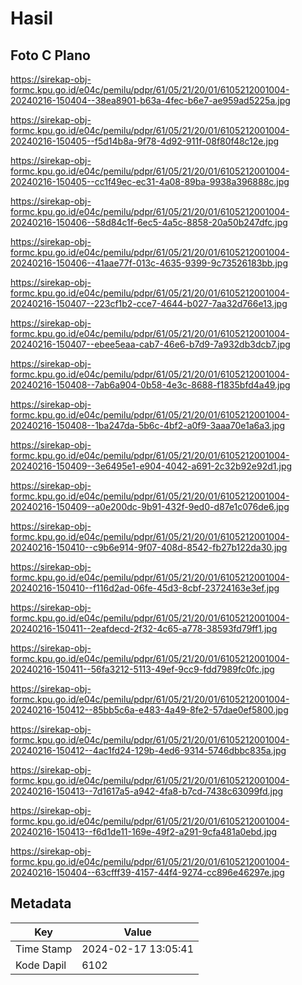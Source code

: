 # Hasil

## Foto C Plano

https://sirekap-obj-formc.kpu.go.id/e04c/pemilu/pdpr/61/05/21/20/01/6105212001004-20240216-150404--38ea8901-b63a-4fec-b6e7-ae959ad5225a.jpg

https://sirekap-obj-formc.kpu.go.id/e04c/pemilu/pdpr/61/05/21/20/01/6105212001004-20240216-150405--f5d14b8a-9f78-4d92-911f-08f80f48c12e.jpg

https://sirekap-obj-formc.kpu.go.id/e04c/pemilu/pdpr/61/05/21/20/01/6105212001004-20240216-150405--cc1f49ec-ec31-4a08-89ba-9938a396888c.jpg

https://sirekap-obj-formc.kpu.go.id/e04c/pemilu/pdpr/61/05/21/20/01/6105212001004-20240216-150406--58d84c1f-6ec5-4a5c-8858-20a50b247dfc.jpg

https://sirekap-obj-formc.kpu.go.id/e04c/pemilu/pdpr/61/05/21/20/01/6105212001004-20240216-150406--41aae77f-013c-4635-9399-9c73526183bb.jpg

https://sirekap-obj-formc.kpu.go.id/e04c/pemilu/pdpr/61/05/21/20/01/6105212001004-20240216-150407--223cf1b2-cce7-4644-b027-7aa32d766e13.jpg

https://sirekap-obj-formc.kpu.go.id/e04c/pemilu/pdpr/61/05/21/20/01/6105212001004-20240216-150407--ebee5eaa-cab7-46e6-b7d9-7a932db3dcb7.jpg

https://sirekap-obj-formc.kpu.go.id/e04c/pemilu/pdpr/61/05/21/20/01/6105212001004-20240216-150408--7ab6a904-0b58-4e3c-8688-f1835bfd4a49.jpg

https://sirekap-obj-formc.kpu.go.id/e04c/pemilu/pdpr/61/05/21/20/01/6105212001004-20240216-150408--1ba247da-5b6c-4bf2-a0f9-3aaa70e1a6a3.jpg

https://sirekap-obj-formc.kpu.go.id/e04c/pemilu/pdpr/61/05/21/20/01/6105212001004-20240216-150409--3e6495e1-e904-4042-a691-2c32b92e92d1.jpg

https://sirekap-obj-formc.kpu.go.id/e04c/pemilu/pdpr/61/05/21/20/01/6105212001004-20240216-150409--a0e200dc-9b91-432f-9ed0-d87e1c076de6.jpg

https://sirekap-obj-formc.kpu.go.id/e04c/pemilu/pdpr/61/05/21/20/01/6105212001004-20240216-150410--c9b6e914-9f07-408d-8542-fb27b122da30.jpg

https://sirekap-obj-formc.kpu.go.id/e04c/pemilu/pdpr/61/05/21/20/01/6105212001004-20240216-150410--f116d2ad-06fe-45d3-8cbf-23724163e3ef.jpg

https://sirekap-obj-formc.kpu.go.id/e04c/pemilu/pdpr/61/05/21/20/01/6105212001004-20240216-150411--2eafdecd-2f32-4c65-a778-38593fd79ff1.jpg

https://sirekap-obj-formc.kpu.go.id/e04c/pemilu/pdpr/61/05/21/20/01/6105212001004-20240216-150411--56fa3212-5113-49ef-9cc9-fdd7989fc0fc.jpg

https://sirekap-obj-formc.kpu.go.id/e04c/pemilu/pdpr/61/05/21/20/01/6105212001004-20240216-150412--85bb5c6a-e483-4a49-8fe2-57dae0ef5800.jpg

https://sirekap-obj-formc.kpu.go.id/e04c/pemilu/pdpr/61/05/21/20/01/6105212001004-20240216-150412--4ac1fd24-129b-4ed6-9314-5746dbbc835a.jpg

https://sirekap-obj-formc.kpu.go.id/e04c/pemilu/pdpr/61/05/21/20/01/6105212001004-20240216-150413--7d1617a5-a942-4fa8-b7cd-7438c63099fd.jpg

https://sirekap-obj-formc.kpu.go.id/e04c/pemilu/pdpr/61/05/21/20/01/6105212001004-20240216-150413--f6d1de11-169e-49f2-a291-9cfa481a0ebd.jpg

https://sirekap-obj-formc.kpu.go.id/e04c/pemilu/pdpr/61/05/21/20/01/6105212001004-20240216-150404--63cfff39-4157-44f4-9274-cc896e46297e.jpg


## Metadata

| Key        | Value               |
| ---------- | ------------------- |
| Time Stamp | 2024-02-17 13:05:41 |
| Kode Dapil | 6102                |



